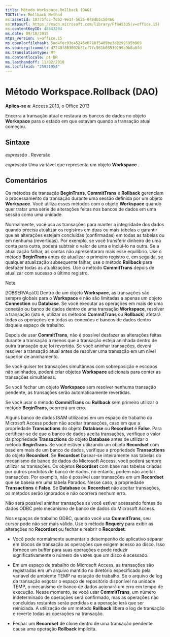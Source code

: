 ```yaml
---
title: Método Workspace.Rollback (DAO)
TOCTitle: Rollback Method
ms:assetid: 10775fcc-7db2-9e14-5625-048db5c50466
ms:mtpsurl: https://msdn.microsoft.com/library/Ff845335(v=office.15)
ms:contentKeyID: 48543294
ms.date: 09/18/2015
mtps_version: v=office.15
ms.openlocfilehash: 5ed4fec93e45245e0718f5489be3d8299595b909
ms.sourcegitcommit: d7248f803002b31cf7fc561b03530199a9b0a8fd
ms.translationtype: MT
ms.contentlocale: pt-BR
ms.lasthandoff: 11/02/2018
ms.locfileid: "25921954"
---
```

# <a name="workspacerollback-method-dao"></a>Método Workspace.Rollback (DAO)


**Aplica-se a**: Access 2013, o Office 2013

Encerra a transação atual e restaura os bancos de dados no objeto **Workspace** para o estado em que estavam quando a transação atual começou.

## <a name="syntax"></a>Sintaxe

*expressão* . Reversão

*expressão* Uma variável que representa um objeto **Workspace** .

## <a name="remarks"></a>Comentários

Os métodos de transação **BeginTrans**, **CommitTrans** e **Rollback** gerenciam o processamento da transação durante uma sessão definida por um objeto **Workspace**. Você utiliza esses métodos com o objeto **Workspace** quando quer tratar uma série de alterações feitas nos bancos de dados em uma sessão como uma unidade.

Normalmente, você usa as transações para manter a integridade dos dados quando precisa atualizar os registros em duas ou mais tabelas e garantir que as alterações estejam concluídas (confirmadas) em todas as tabelas ou em nenhuma (revertidas). Por exemplo, se você transferir dinheiro de uma conta para outra, poderá subtrair o valor de uma e incluí-lo na outra. Se a atualização falhar, as contas não apresentaram mais esse equilíbrio. Use o método **BeginTrans** antes de atualizar o primeiro registro e, em seguida, se qualquer atualização subsequente falhar, use o método **Rollback** para desfazer todas as atualizações. Use o método **CommitTrans** depois de atualizar com sucesso o último registro.


> [!NOTE]
> <P>[!OBSERVAçãO] Dentro de um objeto <STRONG>Workspace</STRONG>, as transações são sempre globais para o <STRONG>Workspace</STRONG> e não são limitadas a apenas um objeto <STRONG>Connection</STRONG> ou <STRONG>Database</STRONG>. Se você executar as operações em mais de uma conexão ou banco de dados dentro de uma transação <STRONG>Workspace</STRONG>, resolver a transação (isto é, utilizar os métodos <STRONG>CommitTrans</STRONG> ou <STRONG>Rollback</STRONG>) afetará todas as operações em todas as conexões e bancos de dados dentro daquele espaço de trabalho.</P>



Depois de usar **CommitTrans**, não é possível desfazer as alterações feitas durante a transação a menos que a transação esteja aninhada dentro de outra transação que foi revertida. Se você aninhar transações, deverá resolver a transação atual antes de resolver uma transação em um nível superior de aninhamento.

Se você quiser ter transações simultâneas com sobreposição e escopos não aninhados, poderá criar objetos **Workspace** adicionais para conter as transações simultâneas.

Se você fechar um objeto **Workspace** sem resolver nenhuma transação pendente, as transações serão automaticamente revertidas.

Se você usar o método **CommitTrans** ou **Rollback** sem primeiro utilizar o método **BeginTrans**, ocorrerá um erro.

Alguns banco de dados ISAM utilizados em um espaço de trabalho do Microsoft Access podem não aceitar transações, caso em que a propriedade **Transactions** do objeto **Database** ou **Recordset** é **False**. Para certificar-se de que o banco de dados aceita transações, verifique o valor da propriedade **Transactions** do objeto **Database** antes de utilizar o método **BeginTrans**. Se você estiver utilizando um objeto **Recordset** com base em mais de um banco de dados, verifique a propriedade **Transactions** do objeto **Recordset**. Se **Recordset** basear-se inteiramente nas tabelas do mecanismo de banco de dados do Microsoft Access, você poderá sempre utilizar as transações. Os objetos **Recordset** com base nas tabelas criadas por outros produtos de banco de dados, no entanto, podem não aceitar transações. Por exemplo, não é possível usar transações em um **Recordset** que se baseia em uma tabela Paradox. Nesse caso, a propriedade **Transactions** é **False**. Se **Database** ou **Recordset** não aceitar transações, os métodos serão ignorados e não ocorrerá nenhum erro.

Não será possível aninhar transações se você estiver acessando fontes de dados ODBC pelo mecanismo de banco de dados do Microsoft Access.

Nos espaços de trabalho ODBC, quando você usa **CommitTrans**, seu cursor pode não ser mais válido. Use o método **Requery** para exibir as alterações no **Recordset** ou fechar e reabrir o **Recordset**.

  - Você pode normalmente aumentar o desempenho do aplicativo separar em blocos de transação as operações que exigem acesso ao disco. Isso fornece um buffer para suas operações e pode reduzir significativamente o número de vezes que um disco é acessado.

  - Em um espaço de trabalho do Microsoft Access, as transações são registradas em um arquivo mantido no diretório especificado pela variável de ambiente TEMP na estação de trabalho. Se o arquivo de log da transação esgotar o espaço de repositório disponível na unidade TEMP, o mecanismo de banco de dados acionará um erro em tempo de execução. Nesse momento, se você usar **CommitTrans**, um número indeterminado de operações será confirmado, mas as operações não concluídas restantes serão perdidas e a operação terá que ser reiniciada. A utilização de um método **Rollback** libera o log de transação e reverte todas as operações na transação.

  - Fechar um **Recordset** de clone dentro de uma transação pendente causa uma operação **Rollback** implícita.

